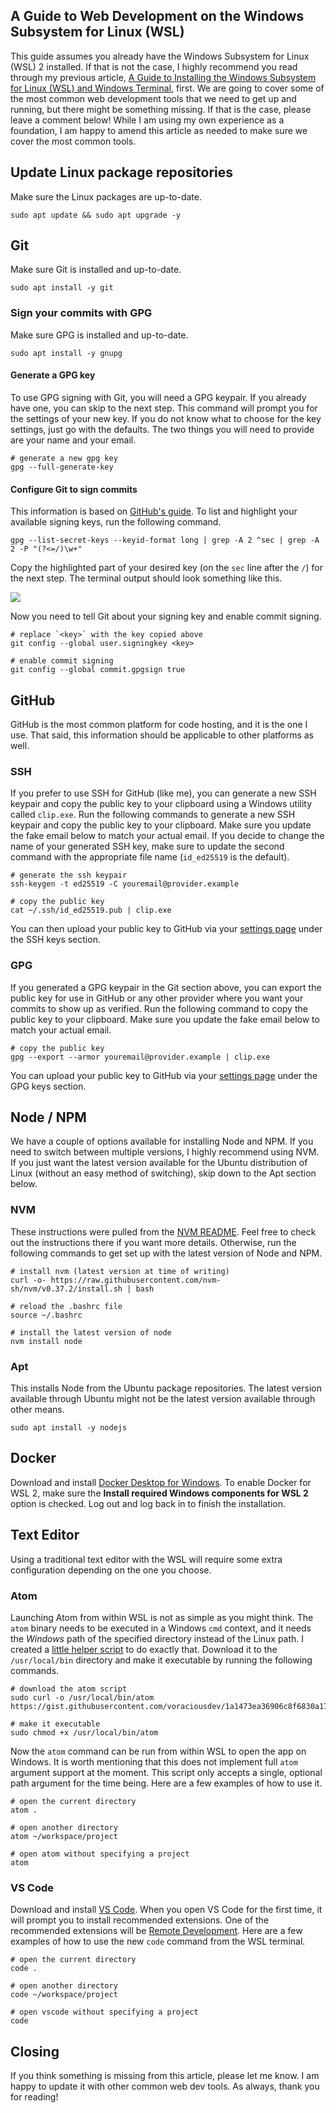 ## A Guide to Web Development on the Windows Subsystem for Linux (WSL)

This guide assumes you already have the Windows Subsystem for Linux (WSL) 2 installed. If that is not the case, I highly recommend you read through my previous article,  [A Guide to Installing the Windows Subsystem for Linux (WSL) and Windows Terminal](https://voracious.dev/a-guide-to-installing-the-windows-subsystem-for-linux-wsl-and-windows-terminal), first. We are going to cover some of the most common web development tools that we need to get up and running, but there might be something missing. If that is the case, please leave a comment below! While I am using my own experience as a foundation, I am happy to amend this article as needed to make sure we cover the most common tools.

## Update Linux package repositories

Make sure the Linux packages are up-to-date.

```shell
sudo apt update && sudo apt upgrade -y
```

## Git

Make sure Git is installed and up-to-date.

```shell
sudo apt install -y git
```

### Sign your commits with GPG

Make sure GPG is installed and up-to-date.

```shell
sudo apt install -y gnupg
```

#### Generate a GPG key

To use GPG signing with Git, you will need a GPG keypair. If you already have one, you can skip to the next step. This command will prompt you for the settings of your new key. If you do not know what to choose for the key settings, just go with the defaults. The two things you will need to provide are your name and your email.

```shell
# generate a new gpg key
gpg --full-generate-key
```

#### Configure Git to sign commits

This information is based on [GitHub's guide](https://docs.github.com/en/free-pro-team@latest/github/authenticating-to-github/telling-git-about-your-signing-key). To list and highlight your available signing keys, run the following command.

```shell
gpg --list-secret-keys --keyid-format long | grep -A 2 ^sec | grep -A 2 -P "(?<=/)\w+"
```

Copy the highlighted part of your desired key (on the `sec` line after the `/`) for the next step. The terminal output should look something like this.

![](https://i.imgur.com/xROdSK9.png)

Now you need to tell Git about your signing key and enable commit signing.

```shell
# replace `<key>` with the key copied above
git config --global user.signingkey <key>

# enable commit signing
git config --global commit.gpgsign true
```

## GitHub

GitHub is the most common platform for code hosting, and it is the one I use. That said, this information should be applicable to other platforms as well.

### SSH

If you prefer to use SSH for GitHub (like me), you can generate a new SSH keypair and copy the public key to your clipboard using a Windows utility called `clip.exe`. Run the following commands to generate a new SSH keypair and copy the public key to your clipboard. Make sure you update the fake email below to match your actual email. If you decide to change the name of your generated SSH key, make sure to update the second command with the appropriate file name (`id_ed25519` is the default).

```shell
# generate the ssh keypair
ssh-keygen -t ed25519 -C youremail@provider.example

# copy the public key
cat ~/.ssh/id_ed25519.pub | clip.exe
```

You can then upload your public key to GitHub via your [settings page](https://github.com/settings/keys) under the SSH keys section.

### GPG

If you generated a GPG keypair in the Git section above, you can export the public key for use in GitHub or any other provider where you want your commits to show up as verified. Run the following command to copy the public key to your clipboard. Make sure you update the fake email below to match your actual email.

```shell
# copy the public key
gpg --export --armor youremail@provider.example | clip.exe
```

You can upload your public key to GitHub via your [settings page](https://github.com/settings/keys) under the GPG keys section.

## Node / NPM

We have a couple of options available for installing Node and NPM. If you need to switch between multiple versions, I highly recommend using NVM. If you just want the latest version available for the Ubuntu distribution of Linux (without an easy method of switching), skip down to the Apt section below.

### NVM

These instructions were pulled from the [NVM README](https://github.com/nvm-sh/nvm). Feel free to check out the instructions there if you want more details. Otherwise, run the following commands to get set up with the latest version of Node and NPM.

```shell
# install nvm (latest version at time of writing)
curl -o- https://raw.githubusercontent.com/nvm-sh/nvm/v0.37.2/install.sh | bash

# reload the .bashrc file
source ~/.bashrc

# install the latest version of node
nvm install node
```

### Apt

This installs Node from the Ubuntu package repositories. The latest version available through Ubuntu might not be the latest version available through other means.

```shell
sudo apt install -y nodejs
```

## Docker

Download and install [Docker Desktop for Windows](https://hub.docker.com/editions/community/docker-ce-desktop-windows). To enable Docker for WSL 2, make sure the **Install required Windows components for WSL 2** option is checked. Log out and log back in to finish the installation.

## Text Editor

Using a traditional text editor with the WSL will require some extra configuration depending on the one you choose.

### Atom

Launching Atom from within WSL is not as simple as you might think. The `atom` binary needs to be executed in a Windows `cmd` context, and it needs the _Windows_ path of the specified directory instead of the Linux path. I created a [little helper script](https://gist.github.com/voraciousdev/1a1473ea36906c8f6830a17701e7fd21) to do exactly that. Download it to the `/usr/local/bin` directory and make it executable by running the following commands.

```shell
# download the atom script
sudo curl -o /usr/local/bin/atom https://gist.githubusercontent.com/voraciousdev/1a1473ea36906c8f6830a17701e7fd21/raw/b8c697ca810022f2fc4be9eef3f72a54c6073b7e/atom.sh

# make it executable
sudo chmod +x /usr/local/bin/atom
```

Now the `atom` command can be run from within WSL to open the app on Windows. It is worth mentioning that this does not implement full `atom` argument support at the moment. This script only accepts a single, optional path argument for the time being. Here are a few examples of how to use it.

```shell
# open the current directory
atom .

# open another directory
atom ~/workspace/project

# open atom without specifying a project
atom
```

### VS Code

Download and install [VS Code](https://code.visualstudio.com/). When you open VS Code for the first time, it will prompt you to install recommended extensions. One of the recommended extensions will be [Remote Development](https://aka.ms/vscode-remote/download/extension). Here are a few examples of how to use the new `code` command from the WSL terminal.

```shell
# open the current directory
code .

# open another directory
code ~/workspace/project

# open vscode without specifying a project
code
```

## Closing

If you think something is missing from this article, please let me know. I am happy to update it with other common web dev tools. As always, thank you for reading!
